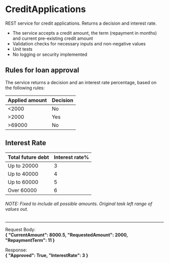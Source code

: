 # CreditApplications

REST service for credit applications. Returns a decision and interest rate.

- The service accepts a credit amount, the term (repayment in months) and current pre-existing credit amount
- Validation checks for necessary inputs and non-negative values
- Unit tests
- No logging or security implemented

## Rules for loan approval

The service returns a decision and an interest rate percentage, based on the following rules:

| Applied amount  | Decision	|
|-----------------|-------------|
| <2000			  | No			|
| >2000			  | Yes			|
| >69000		  | No			|

## Interest Rate

|Total future debt	| Interest rate% |
|-------------------|----------------|
|  Up to 20000		|		3		 |
|  Up to 40000		|		4		 |
|  Up to 60000		|		5		 |
|  Over 60000		|		6		 |

###### NOTE: Fixed to include all possible amounts. Original task left range of values out.
--------------
Request Body:  
**{
	"CurrentAmount": 8000.5,
	"RequestedAmount": 2000,
  "RepaymentTerm": 11
}**

Response:  
**{
	"Approved": True,
	"InterestRate": 3
}**
